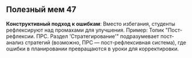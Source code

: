 ## Полезный мем 47

**Конструктивный подход к ошибкам**: Вместо избегания, студенты рефлексируют над промахами для улучшения. Пример: Топик "Пост-рефлексии. ПРС. Раздел 'Стратегирование'" подразумевает пост-анализ стратегий (возможно, ПРС — пост-рефлексивная система), где ошибки в планировании превращаются в уроки для корректировки.